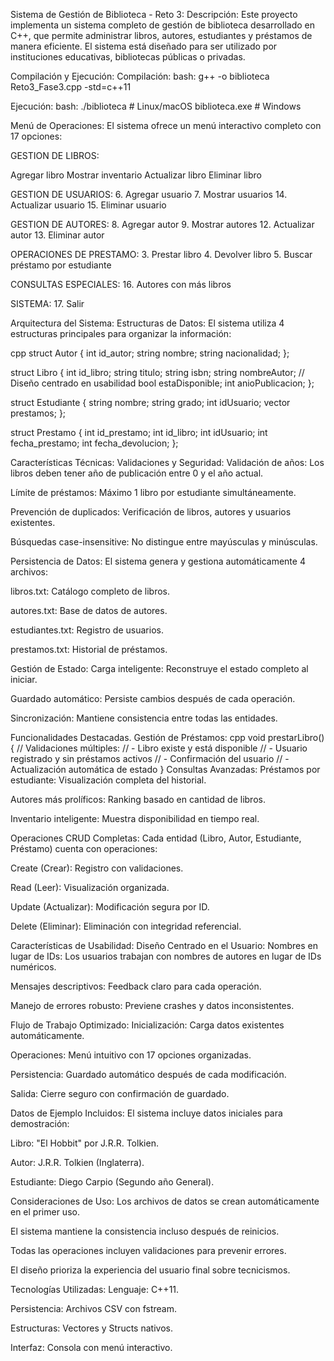 Sistema de Gestión de Biblioteca - Reto 3:
Descripción:
Este proyecto implementa un sistema completo de gestión de biblioteca desarrollado en C++, que permite administrar libros, autores, estudiantes y préstamos de manera eficiente. El sistema está diseñado para ser utilizado por instituciones educativas, bibliotecas públicas o privadas.

Compilación y Ejecución:
Compilación:
bash:
g++ -o biblioteca Reto3_Fase3.cpp -std=c++11

Ejecución:
bash:
./biblioteca        # Linux/macOS
biblioteca.exe      # Windows

Menú de Operaciones:
El sistema ofrece un menú interactivo completo con 17 opciones:

GESTION DE LIBROS:

Agregar libro
Mostrar inventario
Actualizar libro
Eliminar libro

GESTION DE USUARIOS:
6. Agregar usuario
7. Mostrar usuarios
14. Actualizar usuario
15. Eliminar usuario

GESTION DE AUTORES:
8. Agregar autor
9. Mostrar autores
12. Actualizar autor
13. Eliminar autor

OPERACIONES DE PRESTAMO:
3. Prestar libro
4. Devolver libro
5. Buscar préstamo por estudiante

CONSULTAS ESPECIALES:
16. Autores con más libros

SISTEMA:
17. Salir

Arquitectura del Sistema:
Estructuras de Datos:
El sistema utiliza 4 estructuras principales para organizar la información:

cpp
struct Autor {
    int id_autor;
    string nombre;
    string nacionalidad;
};

struct Libro {
    int id_libro;
    string titulo;
    string isbn;
    string nombreAutor;  // Diseño centrado en usabilidad
    bool estaDisponible;
    int anioPublicacion;
};

struct Estudiante {
    string nombre;
    string grado;
    int idUsuario;
    vector<Prestamo> prestamos;
};

struct Prestamo {
    int id_prestamo;
    int id_libro;
    int idUsuario;
    int fecha_prestamo;
    int fecha_devolucion;
};

Características Técnicas:
Validaciones y Seguridad:
Validación de años: Los libros deben tener año de publicación entre 0 y el año actual.

Límite de préstamos: Máximo 1 libro por estudiante simultáneamente.

Prevención de duplicados: Verificación de libros, autores y usuarios existentes.

Búsquedas case-insensitive: No distingue entre mayúsculas y minúsculas.

Persistencia de Datos:
El sistema genera y gestiona automáticamente 4 archivos:

libros.txt: Catálogo completo de libros.

autores.txt: Base de datos de autores.

estudiantes.txt: Registro de usuarios.

prestamos.txt: Historial de préstamos.

Gestión de Estado:
Carga inteligente: Reconstruye el estado completo al iniciar.

Guardado automático: Persiste cambios después de cada operación.

Sincronización: Mantiene consistencia entre todas las entidades.

Funcionalidades Destacadas.
Gestión de Préstamos:
cpp
void prestarLibro() {
    // Validaciones múltiples:
    // - Libro existe y está disponible
    // - Usuario registrado y sin préstamos activos
    // - Confirmación del usuario
    // - Actualización automática de estado
}
Consultas Avanzadas:
Préstamos por estudiante: Visualización completa del historial.

Autores más prolíficos: Ranking basado en cantidad de libros.

Inventario inteligente: Muestra disponibilidad en tiempo real.

Operaciones CRUD Completas:
Cada entidad (Libro, Autor, Estudiante, Préstamo) cuenta con operaciones:

Create (Crear): Registro con validaciones.

Read (Leer): Visualización organizada.

Update (Actualizar): Modificación segura por ID.

Delete (Eliminar): Eliminación con integridad referencial.

Características de Usabilidad:
Diseño Centrado en el Usuario:
Nombres en lugar de IDs: Los usuarios trabajan con nombres de autores en lugar de IDs numéricos.

Mensajes descriptivos: Feedback claro para cada operación.

Manejo de errores robusto: Previene crashes y datos inconsistentes.

Flujo de Trabajo Optimizado:
Inicialización: Carga datos existentes automáticamente.

Operaciones: Menú intuitivo con 17 opciones organizadas.

Persistencia: Guardado automático después de cada modificación.

Salida: Cierre seguro con confirmación de guardado.

Datos de Ejemplo Incluidos:
El sistema incluye datos iniciales para demostración:

Libro: "El Hobbit" por J.R.R. Tolkien.

Autor: J.R.R. Tolkien (Inglaterra).

Estudiante: Diego Carpio (Segundo año General).

Consideraciones de Uso:
Los archivos de datos se crean automáticamente en el primer uso.

El sistema mantiene la consistencia incluso después de reinicios.

Todas las operaciones incluyen validaciones para prevenir errores.

El diseño prioriza la experiencia del usuario final sobre tecnicismos.

Tecnologías Utilizadas:
Lenguaje: C++11.

Persistencia: Archivos CSV con fstream.

Estructuras: Vectores y Structs nativos.

Interfaz: Consola con menú interactivo.
